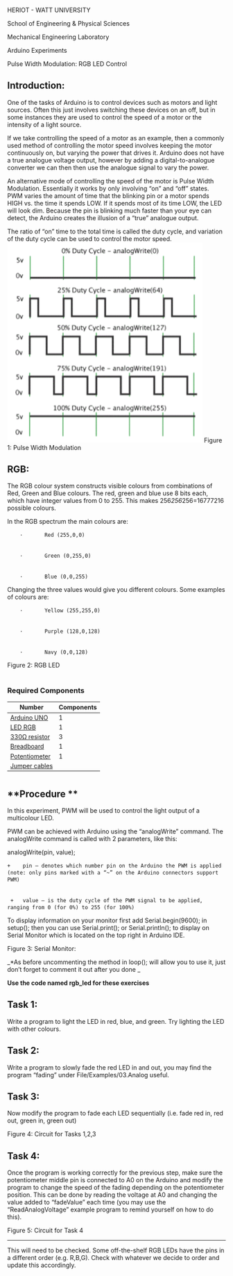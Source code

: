 
HERIOT - WATT UNIVERSITY

School of Engineering & Physical Sciences

Mechanical Engineering Laboratory

Arduino Experiments

Pulse Width Modulation: RGB LED Control


## **Introduction:**

One of the tasks of Arduino is to control devices such as motors and light sources. Often this just involves switching these devices on an off, but in some instances they are used to control the speed of a motor or the intensity of a light source.

If we take controlling the speed of a motor as an example, then a commonly used method of controlling the motor speed involves keeping the motor continuously on, but varying the power that drives it. Arduino does not have a true analogue voltage output, however by adding a digital-to-analogue converter we can then then use the analogue signal to vary the power.

An alternative mode of controlling the speed of the motor is Pulse Width Modulation. Essentially it works by only involving “on” and “off” states. PWM varies the amount of time that the blinking pin or a motor spends HIGH vs. the time it spends LOW. If it spends most of its time LOW, the LED will look dim. Because the pin is blinking much faster than your eye can detect, the Arduino creates the illusion of a “true” analogue output. 

The ratio of “on” time to the total time is called the duty cycle, and variation of the duty cycle can be used to control the motor speed.
<img src="/3_RGB_LED/PulseWidthModulation.png" width="450"/>
Figure 1: Pulse Width Modulation

 


## **RGB:**

The RGB colour system constructs visible colours from combinations of Red, Green and Blue colours. The red, green and blue use 8 bits each, which have integer values from 0 to 255. This makes 256*256*256=16777216 possible colours.

In the RGB spectrum the main colours are:


        ·       Red (255,0,0)


        ·       Green (0,255,0)


        ·       Blue (0,0,255)

Changing the three values would give you different colours. Some examples of colours are:


        ·       Yellow (255,255,0)


        ·       Purple (128,0,128)


        ·       Navy (0,0,128)



Figure 2: RGB LED


#
### **Required Components**


| Number            |    Components   | 
| ------------------| --------------- |
|  [Arduino UNO](https://heriotwatt.sharepoint.com/sites/ArduinoTutorials/SitePages/Arduino.aspx)      | 1               |
|  [LED RGB](https://heriotwatt.sharepoint.com/sites/ArduinoTutorials/SitePages/LED.aspx)          | 1               |
|  [330Ω resistor](https://heriotwatt.sharepoint.com/sites/ArduinoTutorials/SitePages/Resistors.aspx)    | 3               |
|  [Breadboard](https://heriotwatt.sharepoint.com/sites/ArduinoTutorials/SitePages/Breadboard.aspx)     | 1               |
|  [Potentiometer](https://heriotwatt.sharepoint.com/sites/ArduinoTutorials/SitePages/Potentiometer.aspx)    | 1               |
|  [Jumper cables](https://heriotwatt.sharepoint.com/sites/ArduinoTutorials/SitePages/Wire.aspx)    |                 |



#
## **Procedure **

In this experiment, PWM will be used to control the light output of a multicolour LED.

PWM can be achieved with Arduino using the “analogWrite” command. The analogWrite command is called with 2 parameters, like this:

analogWrite(pin, value);


    +    pin – denotes which number pin on the Arduino the PWM is applied (note: only pins marked with a “~” on the Arduino connectors support PWM) 


     +   value – is the duty cycle of the PWM signal to be applied, ranging from 0 (for 0%) to 255 (for 100%)

To display information on your monitor first add Serial.begin(9600); in setup(); then you can use Serial.print(); or Serial.println(); to display on Serial Monitor which is located on the top right in Arduino IDE.

Figure 3: Serial Monitor:

_*As before uncommenting the method in loop(); will allow you to use it, just don’t forget to comment it out after you done  _

**Use the code named rgb_led for these exercises**


## **Task 1:**

Write a program to light the LED in red, blue, and green. Try lighting the LED with other colours. 


## **Task 2:**

Write a program to slowly fade the red LED in and out, you may find the program “fading” under File/Examples/03.Analog useful.


## **Task 3:**

Now modify the program to fade each LED sequentially (i.e. fade red in, red out, green in, green out)

Figure 4: Circuit for Tasks 1,2,3


## **Task 4:**

Once the program is working correctly for the previous step, make sure the potentiometer middle pin is connected to A0 on the Arduino and modify the program to change the speed of the fading depending on the potentiometer position. This can be done by reading the voltage at A0 and changing the value added to “fadeValue” each time (you may use the “ReadAnalogVoltage” example program to remind yourself on how to do this).

Figure 5: Circuit for Task 4


---

This will need to be checked. Some off-the-shelf RGB LEDs have the pins in a different order (e.g. R,B,G). Check with whatever we decide to order and update this accordingly.
